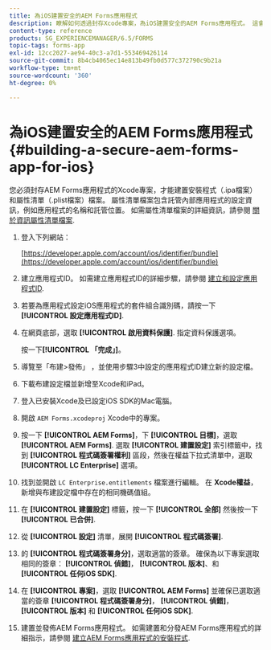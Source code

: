 ```yaml
---
title: 為iOS建置安全的AEM Forms應用程式
description: 瞭解如何透過封存Xcode專案，為iOS建置安全的AEM Forms應用程式。 這會建立安裝程式（.ipa檔案）和屬性清單（.plist檔案）檔案。
content-type: reference
products: SG_EXPERIENCEMANAGER/6.5/FORMS
topic-tags: forms-app
exl-id: 12cc2027-ae94-40c3-a7d1-553469426114
source-git-commit: 8b4cb4065ec14e813b49fb0d577c372790c9b21a
workflow-type: tm+mt
source-wordcount: '360'
ht-degree: 0%

---
```


# 為iOS建置安全的AEM Forms應用程式 {#building-a-secure-aem-forms-app-for-ios}

您必須封存AEM Forms應用程式的Xcode專案，才能建置安裝程式（.ipa檔案）和屬性清單（.plist檔案）檔案。 屬性清單檔案包含託管內部應用程式的設定資訊，例如應用程式的名稱和託管位置。 如需屬性清單檔案的詳細資訊，請參閱 [關於資訊屬性清單檔案](https://developer.apple.com/library/ios/#documentation/general/Reference/InfoPlistKeyReference/Articles/AboutInformationPropertyListFiles.html).

1. 登入下列網站：

   [https://developer.apple.com/account/ios/identifier/bundle](https://developer.apple.com/account/ios/identifier/bundle)

1. 建立應用程式ID。 如需建立應用程式ID的詳細步驟，請參閱 [建立和設定應用程式ID](https://developer.apple.com/library/ios/documentation/IDEs/Conceptual/AppDistributionGuide/MaintainingProfiles/MaintainingProfiles.html).
1. 若要為應用程式設定iOS應用程式的套件組合識別碼，請按一下 **[!UICONTROL 設定應用程式ID]**.
1. 在網頁底部，選取 **[!UICONTROL 啟用資料保護]**. 指定資料保護選項。

   按一下&#x200B;**[!UICONTROL 「完成」]**。

1. 導覽至「布建>發佈」 ，並使用步驟3中設定的應用程式ID建立新的設定檔。
1. 下載布建設定檔並新增至Xcode和iPad。
1. 登入已安裝Xcode及已設定iOS SDK的Mac電腦。
1. 開啟 `AEM Forms.xcodeproj` Xcode中的專案。
1. 按一下 **[!UICONTROL AEM Forms]**，下 **[!UICONTROL 目標]**，選取 **[!UICONTROL AEM Forms]**. 選取 **[!UICONTROL 建置設定]** 索引標籤中，找到 **[!UICONTROL 程式碼簽署權利]** 區段，然後在權益下拉式清單中，選取 **[!UICONTROL LC Enterprise]** 選項。
1. 找到並開啟 `LC Enterprise.entitlements` 檔案進行編輯。 在 **Xcode權益**，新增與布建設定檔中存在的相同機碼值組。
1. 在 **[!UICONTROL 建置設定]** 標籤，按一下 **[!UICONTROL 全部]** 然後按一下 **[!UICONTROL 已合併]**.
1. 從 **[!UICONTROL 設定]** 清單，展開 **[!UICONTROL 程式碼簽署]**.
1. 的 **[!UICONTROL 程式碼簽署身分]**，選取適當的簽章。 確保為以下專案選取相同的簽章： **[!UICONTROL 偵錯]**， **[!UICONTROL 版本]**、和 **[!UICONTROL 任何iOS SDK]**.
1. 在 **[!UICONTROL 專案]**，選取 **[!UICONTROL AEM Forms]** 並確保已選取適當的簽章 **[!UICONTROL 程式碼簽署身分]**， **[!UICONTROL 偵錯]**， **[!UICONTROL 版本]** 和 **[!UICONTROL 任何iOS SDK]**.
1. 建置並發佈AEM Forms應用程式。 如需建置和分發AEM Forms應用程式的詳細指示，請參閱 [建立AEM Forms應用程式的安裝程式](setup-xcode-project-build-installer.md#build-the-installer-for-the-mobile-workspace-app).

